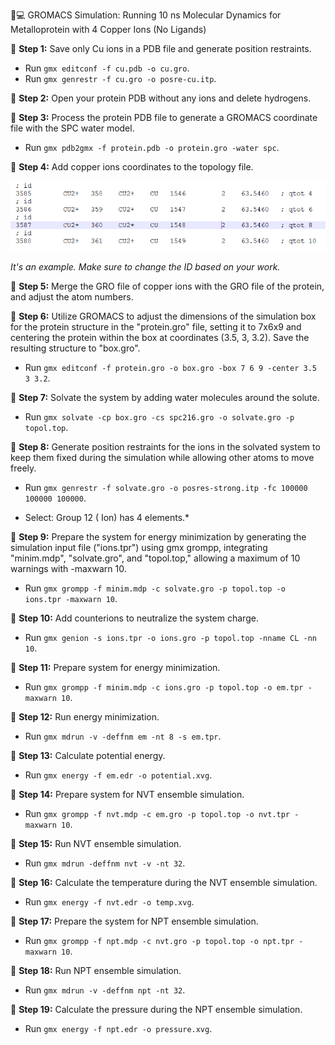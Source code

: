 🔬💻 GROMACS Simulation: Running 10 ns Molecular Dynamics for Metalloprotein with 4 Copper Ions (No Ligands)

🔧 **Step 1:** Save only Cu ions in a PDB file and generate position restraints.

- Run `gmx editconf -f cu.pdb -o cu.gro`.
- Run `gmx genrestr -f cu.gro -o posre-cu.itp`.

🔧 **Step 2:** Open your protein PDB without any ions and delete hydrogens.

🔧 **Step 3:** Process the protein PDB file to generate a GROMACS coordinate file with the SPC water model.

 - Run `gmx pdb2gmx -f protein.pdb -o protein.gro -water spc`.

🔧 **Step 4:** Add copper ions coordinates to the topology file.

![Cooper Ions Coordinate Topology File](cooperions_coordinate_topology_file.jpg)

*It's an example. Make sure to change the ID based on your work.*
 
🔧 **Step 5:**  Merge the GRO file of copper ions with the GRO file of the protein, and adjust the atom numbers.

🔧 **Step 6:** Utilize GROMACS to adjust the dimensions of the simulation box for the protein structure in the "protein.gro" file, setting it to 7x6x9 and 
    centering the protein within the box at coordinates (3.5, 3, 3.2). Save the resulting structure to "box.gro".
  - Run `gmx editconf -f protein.gro -o box.gro -box 7 6 9 -center 3.5 3 3.2`.

🔧 **Step 7:**  Solvate the system by adding water molecules around the solute.
  - Run `gmx solvate -cp box.gro -cs spc216.gro -o solvate.gro -p topol.top`.
    
🔧  **Step 8:** Generate position restraints for the ions in the solvated system to keep them fixed during the simulation while allowing other atoms to move 
  freely.
   - Run `gmx genrestr -f solvate.gro -o posres-strong.itp -fc 100000 100000 100000`.
* Select: Group    12 (            Ion) has     4 elements.*

 🔧  **Step 9:** Prepare the system for energy minimization by generating the simulation input file ("ions.tpr") using gmx grompp, integrating "minim.mdp", 
 "solvate.gro", and "topol.top," allowing a maximum of 10 warnings with -maxwarn 10.
   - Run `gmx grompp -f minim.mdp -c solvate.gro -p topol.top -o ions.tpr -maxwarn 10`.

 🔧  **Step 10:** Add counterions to neutralize the system charge.
   - Run `gmx genion -s ions.tpr -o ions.gro -p topol.top -nname CL -nn 10`.

  🔧  **Step 11:** Prepare system for energy minimization.
   - Run `gmx grompp -f minim.mdp -c ions.gro -p topol.top -o em.tpr -maxwarn 10`.

  🔧  **Step 12:**  Run energy minimization.
   - Run `gmx mdrun -v -deffnm em -nt 8 -s em.tpr`.

  🔧  **Step 13:**  Calculate potential energy.
   - Run `gmx energy -f em.edr -o potential.xvg`.

   🔧  **Step 14:** Prepare system for NVT ensemble simulation.
   - Run `gmx grompp -f nvt.mdp -c em.gro -p topol.top -o nvt.tpr -maxwarn 10`.

   🔧  **Step 15:** Run NVT ensemble simulation.
   - Run `gmx mdrun -deffnm nvt -v -nt 32`.

   🔧  **Step 16:** Calculate the temperature during the NVT ensemble simulation.
   - Run `gmx energy -f nvt.edr -o temp.xvg`.

   🔧  **Step 17:** Prepare the system for NPT ensemble simulation.
   - Run `gmx grompp -f npt.mdp -c nvt.gro -p topol.top -o npt.tpr -maxwarn 10`.

   🔧  **Step 18:**  Run NPT ensemble simulation.
   - Run `gmx mdrun -v -deffnm npt -nt 32`.

   🔧  **Step 19:**  Calculate the pressure during the NPT ensemble simulation.
   - Run `gmx energy -f npt.edr -o pressure.xvg`.

    
   
 
 

     
     

  
  
  









